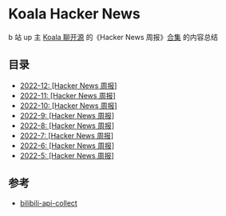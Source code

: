 # Koala Hacker News
 b 站 up 主 [Koala 聊开源](https://space.bilibili.com/489667127) 的《Hacker News 周报》[合集](https://space.bilibili.com/489667127/channel/collectiondetail?sid=249279) 的内容总结

## 目录

- [2022-12: [Hacker News 周报]](../Hacker-News/2022-12-Hacker-News.md)
- [2022-11: [Hacker News 周报]](../Hacker-News/2022-11-Hacker-News.md)
- [2022-10: [Hacker News 周报]](../Hacker-News/2022-10-Hacker-News.md)
- [2022-9: [Hacker News 周报]](../Hacker-News/2022-9-Hacker-News.md)
- [2022-8: [Hacker News 周报]](../Hacker-News/2022-8-Hacker-News.md)
- [2022-7: [Hacker News 周报]](../Hacker-News/2022-7-Hacker-News.md)
- [2022-6: [Hacker News 周报]](../Hacker-News/2022-6-Hacker-News.md)
- [2022-5: [Hacker News 周报]](../Hacker-News/2022-5-Hacker-News.md)

## 参考

 - [bilibili-api-collect](https://github.com/SocialSisterYi/bilibili-API-collect)